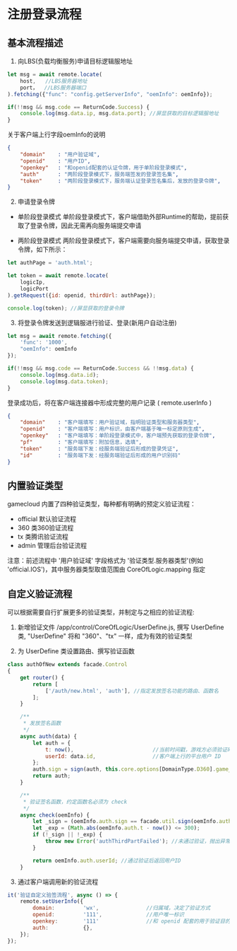 # 注册登录流程

## 基本流程描述

1. 向LBS(负载均衡服务)申请目标逻辑服地址

```js
let msg = await remote.locate(
    host,   //LBS服务器地址
    port，  //LBS服务器端口
).fetching({"func": "config.getServerInfo", "oemInfo": oemInfo});

if(!!msg && msg.code == ReturnCode.Success) {
    console.log(msg.data.ip, msg.data.port); //屏显获取的目标逻辑服地址
}
```

关于客户端上行字段oemInfo的说明
```json
{
    "domain"    : "用户验证域",
    "openid"    : "用户ID",
    "openkey"   : "和openid配套的认证令牌，用于单阶段登录模式",
    "auth"      : "两阶段登录模式下，服务端签发的登录签名集",
    "token"     : "两阶段登录模式下，服务端认证登录签名集后，发放的登录令牌",
}
```

2. 申请登录令牌

- 单阶段登录模式
单阶段登录模式下，客户端借助外部Runtime的帮助，提前获取了登录令牌，因此无需再向服务端提交申请

- 两阶段登录模式
两阶段登录模式下，客户端需要向服务端提交申请，获取登录令牌，如下所示：

```js
let authPage = 'auth.html';

let token = await remote.locate(
    logicIp, 
    logicPort
).getRequest({id: openid, thirdUrl: authPage});

console.log(token); //屏显获取的登录令牌
```

3. 将登录令牌发送到逻辑服进行验证、登录(新用户自动注册)

```js
let msg = await remote.fetching({
    'func': '1000',
    "oemInfo": oemInfo
});

if(!!msg && msg.code == ReturnCode.Success && !!msg.data) {
    console.log(msg.data.id);
    console.log(msg.data.token);
}
```

登录成功后，将在客户端连接器中形成完整的用户记录 ( remote.userInfo )

```json
{
    "domain"    : "客户端填写：用户验证域，指明验证类型和服务器类型",
    "openid"    : "客户端填写：用户标识，由客户端基于唯一标定原则生成",
    "openkey"   : "客户端填写：单阶段登录模式中，客户端预先获取的登录令牌",
    "pf"        : "客户端填写：附加信息，选填",
    "token"     : "服务端下发：经服务端验证后形成的登录凭证",
    "id"        : "服务端下发：经服务端验证后形成的用户识别码"
}
```

## 内置验证类型

gamecloud 内置了四种验证类型，每种都有明确的预定义验证流程：
- official      默认验证流程
- 360           类360验证流程
- tx            类腾讯验证流程
- admin         管理后台验证流程

注意：前述流程中 '用户验证域' 字段格式为 '验证类型.服务器类型'(例如 'official.IOS')，其中服务器类型取值范围由 CoreOfLogic.mapping 指定

## 自定义验证流程

可以根据需要自行扩展更多的验证类型，并制定与之相应的验证流程:

1. 新增验证文件 /app/control/CoreOfLogic/UserDefine.js, 撰写 UserDefine 类, "UserDefine" 将和 "360"、"tx" 一样，成为有效的验证类型

2. 为 UserDefine 类设置路由、撰写验证函数

```js
class authOfNew extends facade.Control
{
    get router() {
        return [
            ['/auth/new.html', 'auth'], //指定发放签名功能的路由、函数名
        ];
    }

    /**
     * 发放签名函数
     */
    async auth(data) {
        let auth = {
            t: now(),                         //当前时间戳，游戏方必须验证时间戳，暂定有效期为当前时间前后 5 分钟
            userId: data.id,                  //客户端上行的平台用户 ID
        };
        auth.sign = sign(auth, this.core.options[DomainType.D360].game_secret);
        return auth;
    }

    /**
     * 验证签名函数，约定函数名必须为 check
     */
    async check(oemInfo) {
        let _sign = (oemInfo.auth.sign == facade.util.sign(oemInfo.auth, this.core.options[DomainType.D360].game_secret));
        let _exp = (Math.abs(oemInfo.auth.t - now()) <= 300);
        if (!_sign || !_exp) {
            throw new Error('authThirdPartFailed'); //未通过验证，抛出异常
        }

        return oemInfo.auth.userId; //通过验证后返回用户ID
    }
```

3. 通过客户端调用新的验证流程

```js
it('验证自定义验签流程', async () => {
    remote.setUserInfo({
        domain:         'wx',               //归属域，决定了验证方式
        openid:         '111',              //用户唯一标识
        openkey:        '111'               //和 openid 配套的用于验证目的的字段
        auth:           {},
    });
});
```
